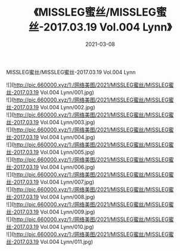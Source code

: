 ﻿---
layout: post
title:  《MISSLEG蜜丝/MISSLEG蜜丝-2017.03.19 Vol.004 Lynn》
date:   2021-03-08
img: http://pic.660000.xyz/1:/网络美图/2021/MISSLEG蜜丝/MISSLEG蜜丝-2017.03.19 Vol.004 Lynn/000.jpg
categories: [美女, 清纯, 唯美]
---

MISSLEG蜜丝/MISSLEG蜜丝-2017.03.19 Vol.004 Lynn

 ![](http://pic.660000.xyz/1:/网络美图/2021/MISSLEG蜜丝/MISSLEG蜜丝-2017.03.19 Vol.004 Lynn/001.jpg) <br>![](http://pic.660000.xyz/1:/网络美图/2021/MISSLEG蜜丝/MISSLEG蜜丝-2017.03.19 Vol.004 Lynn/002.jpg) <br>![](http://pic.660000.xyz/1:/网络美图/2021/MISSLEG蜜丝/MISSLEG蜜丝-2017.03.19 Vol.004 Lynn/003.jpg) <br>![](http://pic.660000.xyz/1:/网络美图/2021/MISSLEG蜜丝/MISSLEG蜜丝-2017.03.19 Vol.004 Lynn/004.jpg) <br>![](http://pic.660000.xyz/1:/网络美图/2021/MISSLEG蜜丝/MISSLEG蜜丝-2017.03.19 Vol.004 Lynn/005.jpg) <br>![](http://pic.660000.xyz/1:/网络美图/2021/MISSLEG蜜丝/MISSLEG蜜丝-2017.03.19 Vol.004 Lynn/006.jpg) <br>![](http://pic.660000.xyz/1:/网络美图/2021/MISSLEG蜜丝/MISSLEG蜜丝-2017.03.19 Vol.004 Lynn/007.jpg) <br>![](http://pic.660000.xyz/1:/网络美图/2021/MISSLEG蜜丝/MISSLEG蜜丝-2017.03.19 Vol.004 Lynn/008.jpg) <br>![](http://pic.660000.xyz/1:/网络美图/2021/MISSLEG蜜丝/MISSLEG蜜丝-2017.03.19 Vol.004 Lynn/009.jpg) <br>![](http://pic.660000.xyz/1:/网络美图/2021/MISSLEG蜜丝/MISSLEG蜜丝-2017.03.19 Vol.004 Lynn/010.jpg) <br>![](http://pic.660000.xyz/1:/网络美图/2021/MISSLEG蜜丝/MISSLEG蜜丝-2017.03.19 Vol.004 Lynn/011.jpg) <br>